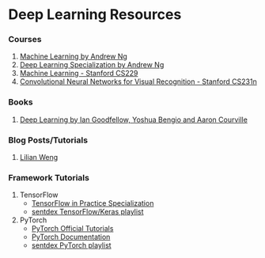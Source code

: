 # Deep Learning Resources

### Courses
1. [Machine Learning by Andrew Ng](https://www.coursera.org/learn/machine-learning)
2. [Deep Learning Specialization by Andrew Ng](https://www.coursera.org/specializations/deep-learning)
3. [Machine Learning - Stanford CS229](http://cs229.stanford.edu/)
3. [Convolutional Neural Networks for Visual Recognition - Stanford CS231n](http://cs231n.stanford.edu/)

### Books
1. [Deep Learning by Ian Goodfellow, Yoshua Bengio and Aaron Courville](https://www.deeplearningbook.org/)

### Blog Posts/Tutorials
1. [Lilian Weng](https://lilianweng.github.io/lil-log/)

### Framework Tutorials
1. TensorFlow
   - [TensorFlow in Practice Specialization](https://www.coursera.org/specializations/tensorflow-in-practice)
   - [sentdex TensorFlow/Keras playlist](https://www.youtube.com/playlist?list=PLQVvvaa0QuDfhTox0AjmQ6tvTgMBZBEXN)
2. PyTorch
   - [PyTorch Official Tutorials](https://pytorch.org/tutorials/)
   - [PyTorch Documentation](https://pytorch.org/docs/stable/index.html)
   - [sentdex PyTorch playlist](https://www.youtube.com/playlist?list=PLQVvvaa0QuDdeMyHEYc0gxFpYwHY2Qfdh)

